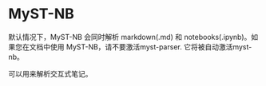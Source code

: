 # MyST-NB 


默认情况下，MyST-NB 会同时解析 markdown(.md) 和 notebooks(.ipynb)。如果您在文档中使用 MyST-NB，请不要激活myst-parser. 它将被自动激活myst-nb。

可以用来解析交互式笔记。

